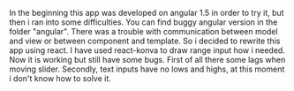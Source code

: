 In the beginning this app was developed on angular 1.5 in order to try it, but then i ran into some difficulties. You can find buggy angular version in the folder "angular". There was a trouble with communication between model and view or between component and template. 
So i decided to rewrite this app using react. I have used react-konva to draw range input how i needed. Now it is working but still have some bugs. First of all there some lags when moving slider. Secondly, text inputs have no lows and highs, at this moment i don't know how to solve it.